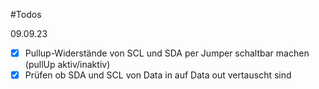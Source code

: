 #Todos

09.09.23

* [x] Pullup-Widerstände von SCL und SDA per Jumper schaltbar machen (pullUp aktiv/inaktiv)
* [x] Prüfen ob SDA und SCL von Data in auf Data out vertauscht sind
